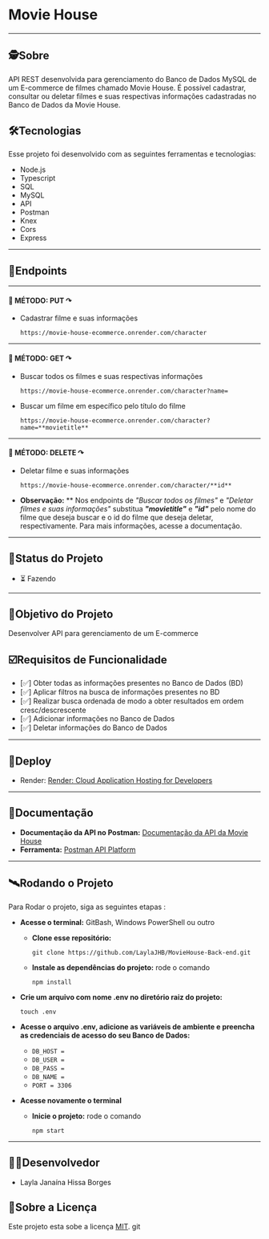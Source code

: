 # Movie House

####

---

## 🕵Sobre

API REST desenvolvida para gerenciamento do Banco de Dados MySQL de um E-commerce de filmes chamado Movie House. É possível cadastrar, consultar ou deletar filmes e suas respectivas informações cadastradas no Banco de Dados da Movie House.

## 🛠Tecnologias

Esse projeto foi desenvolvido com as seguintes ferramentas e tecnologias:

* Node.js
* Typescript
* SQL
* MySQL
* API
* Postman
* Knex
* Cors
* Express

---



## 🧵Endpoints

---
#### <div>🔺 MÉTODO: PUT &curarr;</div>


* Cadastrar filme e suas informações   
  
  ```
  https://movie-house-ecommerce.onrender.com/character
  ```
---
#### <div>🔻 MÉTODO: GET &curarr;</div>
  
* Buscar todos os filmes e suas respectivas informações
  ```
  https://movie-house-ecommerce.onrender.com/character?name= 
  ```
* Buscar um filme em específico pelo título do filme
  ```
  https://movie-house-ecommerce.onrender.com/character?name=**movietitle**
  ```
---
#### <div>🔸 MÉTODO: DELETE &curarr;</div>

* Deletar filme e suas informações
  
  ```
  https://movie-house-ecommerce.onrender.com/character/**id**
  ```


- **Observação:** ** Nos endpoints de _"Buscar todos os filmes"_ e _"Deletar filmes e suas informações"_ substitua **_"movietitle"_** e **_"id"_** pelo nome do filme que deseja buscar e o id do filme que deseja deletar, respectivamente. Para mais informações, acesse a documentação.
---

## 🧭Status do Projeto

* ⏳ Fazendo

---

## 🎯Objetivo do Projeto

Desenvolver API para gerenciamento de um E-commerce

## ☑️Requisitos de Funcionalidade

- [✅] Obter todas as informações presentes no Banco de Dados (BD)
- [✅] Aplicar filtros na busca de informações presentes no BD
- [✅] Realizar busca ordenada de modo a obter resultados em ordem cresc/descrescente
- [✅] Adicionar informações no Banco de Dados
- [✅] Deletar informações do Banco de Dados

---

## 🔗Deploy 


* Render: [Render: Cloud Application Hosting for Developers](https://render.com)

---
## 🔗Documentação

* **Documentação da API no Postman:** [Documentação da API da Movie House](https://documenter.getpostman.com/view/22349688/2s9Y5VVQ87)
* **Ferramenta:** [Postman API Platform ](https://www.postman.com/)
---

## 🛰Rodando o Projeto

Para Rodar o projeto, siga as seguintes etapas :

* **Acesse o terminal:** GitBash, Windows PowerShell ou outro
  * **Clone esse repositório:**
    ```
    git clone https://github.com/LaylaJHB/MovieHouse-Back-end.git
    ```
  * **Instale as dependências do projeto:** rode o comando
    
    ```
    npm install
    ```
* **Crie um arquivo com nome .env no diretório raiz do projeto:**
  ```
  touch .env
  ```

* **Acesse o arquivo .env, adicione as variáveis de ambiente e preencha as credenciais de acesso do seu Banco de Dados:**
  * `DB_HOST = ` 
  * `DB_USER = `
  * `DB_PASS = `
  * `DB_NAME = `
  * `PORT = 3306`
* **Acesse novamente o terminal**
  * **Inicie o projeto:** rode o comando
    
     ```
    npm start
     ``` 

---
## 🧑‍🚀Desenvolvedor

* Layla Janaína Hissa Borges

## 📝Sobre a Licença

Este projeto esta sobe a licença [MIT](https://github.com/future4code/Barros-labEcommerce-backend27/blob/main/LICENSE). git
